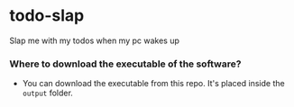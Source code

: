 # todo-slap
Slap me with my todos when my pc wakes up

### Where to download the executable of the software?
- You can download the executable from this repo. It's placed inside the `output` folder.
